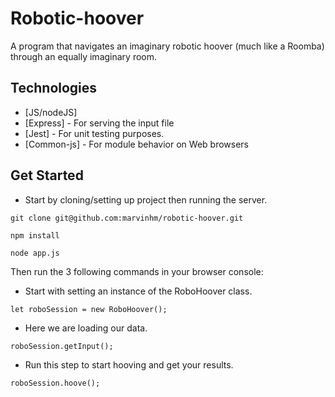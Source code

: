 # Robotic-hoover

A program that navigates an imaginary robotic hoover (much like a Roomba)
through an equally imaginary room.



## Technologies

* [JS/nodeJS]
* [Express] - For serving the input file
* [Jest] - For unit testing purposes.
* [Common-js] - For module behavior on Web browsers




## Get Started
- Start by cloning/setting up project then running the server.
```
git clone git@github.com:marvinhm/robotic-hoover.git

npm install

node app.js
```

Then run the 3 following commands in your browser console:

- Start with setting an instance of the RoboHoover class.
```
let roboSession = new RoboHoover();
```

- Here we are loading our data.
```
roboSession.getInput();
```

- Run this step to start hooving and get your results.
```
roboSession.hoove();
```
